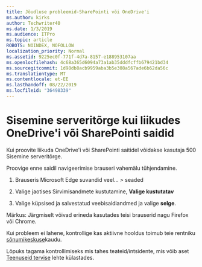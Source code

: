 ```yaml
---
title: Jõudluse probleemid-SharePointi või OneDrive'i
ms.author: kirks
author: Techwriter40
ms.date: 1/3/2019
ms.audience: ITPro
ms.topic: article
ROBOTS: NOINDEX, NOFOLLOW
localization_priority: Normal
ms.assetid: 9225ec0f-771f-4d7a-8157-e188953107aa
ms.openlocfilehash: 4c68a365d6094a73a1ab35dddfcffb679421bd34
ms.sourcegitcommit: 1d98db8acb9959aba3b5e308a567ade6b62da56c
ms.translationtype: MT
ms.contentlocale: et-EE
ms.lasthandoff: 08/22/2019
ms.locfileid: "36498339"
---
```

# <a name="internal-server-error-when-navigating-to-sharepoint-or-onedrive-sites"></a>Sisemine serveritõrge kui liikudes OneDrive'i või SharePointi saidid

Kui proovite liikuda OneDrive'i või SharePointi saitidel võidakse kasutaja 500 Sisemine serveritõrge. 

Proovige enne saidil navigeerimise brauseri vahemälu tühjendamine.


1. Brauseris Microsoft Edge suvandid veel... > seaded

2. Valige jaotises Sirvimisandmete kustutamine, **Valige kustutatav**

3. Valige küpsised ja salvestatud veebisaidiandmed ja valige **selge**.

Märkus: Järgmiselt võivad erineda kasutades teisi brauserid nagu Firefox või Chrome.

Kui probleem ei lahene, kontrollige kas aktiivne hooldus toimub teie rentniku [sõnumikeskuse](https://portal.office.com/adminportal/home#/MessageCenter)kaudu.

Lõpuks tagama kontrollimiseks mis tahes teateid/intsidente, mis võib aset [Teenuseid tervise](https://portal.office.com/adminportal/home#/servicehealth) lehte külastades.

